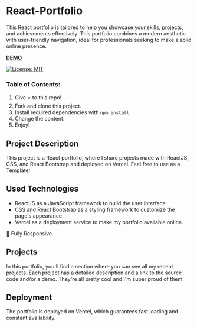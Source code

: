 # React-Portfolio
This React portfolio is tailored to help you showcase your skills, projects, and achievements effectively. This portfolio combines a modern aesthetic with user-friendly navigation, ideal for professionals seeking to make a solid online presence.

[<b>DEMO</b>](https://react-portfolio-97be8.web.app/)

[![License: MIT](https://img.shields.io/badge/License-MIT-blue.svg)](https://opensource.org/licenses/MIT)

<h3>Table of Contents:</h3>

1. Give ⭐️ to this repo!
2. Fork and clone this project.
3. Install required dependencies with `npm install`.
4. Change the content.
5. Enjoy! 


## Project Description
This project is a React portfolio, where I share projects made with ReactJS, CSS, and React Bootstrap and deployed on Vercel. Feel free to use as a Template! 

## Used Technologies
- ReactJS as a JavaScript framework to build the user interface
- CSS and React Bootstrap as a styling framework to customize the page's appearance
- Vercel as a deployment service to make my portfolio available online.

📱 Fully Responsive

## Projects
In this portfolio, you'll find a section where you can see all my recent projects. Each project has a detailed description and a link to the source code and/or a demo. They're all pretty cool and I'm super proud of them.

## Deployment
The portfolio is deployed on Vercel, which guarantees fast loading and constant availability. 
